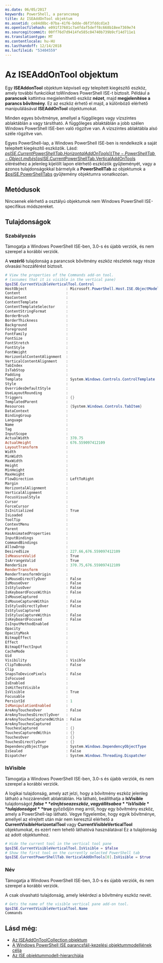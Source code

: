 ```yaml
---
ms.date: 06/05/2017
keywords: PowerShell, a parancsmag
title: Az ISEAddOnTool objektum
ms.assetid: ce84d8bc-07ba-41f6-bdde-d6f3fddcd1e3
ms.openlocfilehash: e091f37601c7a4fdaf5deff8c668b18ee7369e74
ms.sourcegitcommit: 00ff76d7d9414fe585c04740b739b9cf14d711e1
ms.translationtype: MT
ms.contentlocale: hu-HU
ms.lasthandoff: 12/14/2018
ms.locfileid: "53404559"
---
```

# <a name="the-iseaddontool-object"></a>Az ISEAddOnTool objektum

Egy **ISEAddonTool** objektum képviseli egy telepített kiegészítő eszköz, amely további funkciókat toWindows PowerShell ISE-t biztosít. Például a **parancsok** kattintva megjeleníthető eszköz **nézet**, majd **megjelenítése a parancs bővítmény**. Ez az eszköz érhető el majd, a különböző elérhető manipulálásával **ISEAddOnTool** objektumokat.

Minden egyes bővítménye, amellyel a függőleges vagy vízszintes ablaktáblán a vagy társítható. A függőleges ablaktáblán a jobb szélen Windows PowerShell ISE-ben való rögzítve van. A vízszintes ablaktábla alsó széle rögzítve van.

Egyes PowerShell-lap, a Windows PowerShell ISE-ben is rendelkezik a saját telepített kiegészítő eszközök. Lásd: [$psISE.CurrentPowerShellTab.HorizontalAddOnTools](The-PowerShellTab-Object.md) és [$psISE.CurrentPowerShellTab.VerticalAddOnTools](The-PowerShellTab-Object.md) eléréséhez a jelenleg kijelölt lapon elérhető eszközök gyűjteményét, vagy a azonos tulajdonságokkal bármelyik a **PowerShellTab** az objektumok a [$psISE.PowerShellTabs](The-PowerShellTabCollection-Object.md) gyűjtemény objektumra vonatkozóan.

## <a name="methods"></a>Metódusok

Nincsenek elérhető a osztályú objektumok nem Windows PowerShell ISE-specifikus módszereket.

## <a name="properties"></a>Tulajdonságok

### <a name="control"></a>Szabályozás

Támogatja a Windows PowerShell ISE-ben, 3.0-s és újabb verziók, és nem szerepel a korábbi verziók.

A **vezérlő** tulajdonság a parancsok bővítmény eszköz részletek nagy része olvasási hozzáférést biztosít.

```powershell
# View the properties of the Commands add-on tool.
# (assumes that it is visible in the vertical pane)
$psISE.CurrentVisibleVerticalTool.Control
HostObject                  : Microsoft.PowerShell.Host.ISE.ObjectModelRoot
Content                     :
HasContent                  :
ContentTemplate             :
ContentTemplateSelector     :
ContentStringFormat         :
BorderBrush                 :
BorderThickness             :
Background                  :
Foreground                  :
FontFamily                  :
FontSize                    :
FontStretch                 :
FontStyle                   :
FontWeight                  :
HorizontalContentAlignment  :
VerticalContentAlignment    :
TabIndex                    :
IsTabStop                   :
Padding                     :
Template                    : System.Windows.Controls.ControlTemplate
Style                       :
OverridesDefaultStyle       :
UseLayoutRounding           :
Triggers                    : {}
TemplatedParent             :
Resources                   : {System.Windows.Controls.TabItem}
DataContext                 :
BindingGroup                :
Language                    :
Name                        :
Tag                         :
InputScope                  :
ActualWidth                 : 370.75
ActualHeight                : 676.559097412109
LayoutTransform             :
Width                       :
MinWidth                    :
MaxWidth                    :
Height                      :
MinHeight                   :
MaxHeight                   :
FlowDirection               : LeftToRight
Margin                      :
HorizontalAlignment         :
VerticalAlignment           :
FocusVisualStyle            :
Cursor                      :
ForceCursor                 :
IsInitialized               : True
IsLoaded                    :
ToolTip                     :
ContextMenu                 :
Parent                      :
HasAnimatedProperties       :
InputBindings               :
CommandBindings             :
AllowDrop                   :
DesiredSize                 : 227.66,676.559097412109
IsMeasureValid              : True
IsArrangeValid              : True
RenderSize                  : 370.75,676.559097412109
RenderTransform             :
RenderTransformOrigin       :
IsMouseDirectlyOver         : False
IsMouseOver                 : False
IsStylusOver                : False
IsKeyboardFocusWithin       : False
IsMouseCaptured             :
IsMouseCaptureWithin        : False
IsStylusDirectlyOver        : False
IsStylusCaptured            :
IsStylusCaptureWithin       : False
IsKeyboardFocused           : False
IsInputMethodEnabled        :
Opacity                     :
OpacityMask                 :
BitmapEffect                :
Effect                      :
BitmapEffectInput           :
CacheMode                   :
Uid                         :
Visibility                  : Visible
ClipToBounds                : False
Clip                        :
SnapsToDevicePixels         : False
IsFocused                   :
IsEnabled                   :
IsHitTestVisible            :
IsVisible                   : True
Focusable                   :
PersistId                   : 1
IsManipulationEnabled       :
AreAnyTouchesOver           : False
AreAnyTouchesDirectlyOver   :
AreAnyTouchesCapturedWithin : False
AreAnyTouchesCaptured       :
TouchesCaptured             : {}
TouchesCapturedWithin       : {}
TouchesOver                 : {}
TouchesDirectlyOver         : {}
DependencyObjectType        : System.Windows.DependencyObjectType
IsSealed                    : False
Dispatcher                  : System.Windows.Threading.Dispatcher
```

### <a name="isvisible"></a>IsVisible

Támogatja a Windows PowerShell ISE-ben, 3.0-s és újabb verziók, és nem szerepel a korábbi verziók.

A logikai tulajdonság, amely azt jelzi, hogy a bővítmény eszköz jelenleg látható a hozzárendelt ablaktáblán. Ha látható, beállíthatja a **IsVisible** tulajdonságot **$false** elrejtése az eszköz, vagy állítsa be a **IsVisible** tulajdonságot **$true** győződjön meg arról, hogy egy bővítmény eszköz, amely a PowerShell-lap látható. Vegye figyelembe, hogy egyik bővítménye, amellyel az elrejtett után már nem keresztül elérhető a **CurrentVisibleHorizontalTool** vagy **CurrentVisibleVerticalTool** objektumokat, és ezért nem tehető láthatóvá használatával Ez a tulajdonság az adott objektumhoz.

```powershell
# Hide the current tool in the vertical tool pane
$psISE.CurrentVisibleVerticalTool.IsVisible = $false
# Show the first tool on the currently selected PowerShell tab
$psISE.CurrentPowerShellTab.VerticalAddOnTools[0].IsVisible = $true
```

### <a name="name"></a>Név

Támogatja a Windows PowerShell ISE-ben, 3.0-s és újabb verziók, és nem szerepel a korábbi verziók.

A csak olvasható tulajdonság, amely lekérdezi a bővítmény eszköz nevét.

```powershell
# Gets the name of the visible vertical pane add-on tool.
$psISE.CurrentVisibleVerticalTool.Name
Commands
```

## <a name="see-also"></a>Lásd még:

- [Az ISEAddOnToolCollection objektum](The-ISEAddOnToolCollection-Object.md)
- [A Windows PowerShell ISE parancsfájl-kezelési objektummodelljének célja](Purpose-of-the-Windows-PowerShell-ISE-Scripting-Object-Model.md)
- [Az ISE objektummodell-hierarchiája](The-ISE-Object-Model-Hierarchy.md)